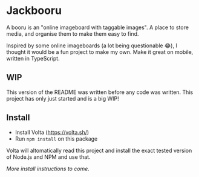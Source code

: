 # Jackbooru

A booru is an "online imageboard with taggable images". A place to store media, and organise them to make them easy to find.

Inspired by some online imageboards (a lot being questionable 😂), I thought it would be a fun project to make my own. Make it great on mobile, written in TypeScript.

## WIP

This version of the README was written before any code was written. This project has only just started and is a big WIP!

## Install

- Install Volta (https://volta.sh/)
- Run `npm install` on this package

Volta will altomatically read this project and install the exact tested version of Node.js and NPM and use that.

_More install instructions to come._
